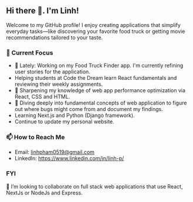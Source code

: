 ## Hi there 👋. I'm Linh!

Welcome to my GitHub profile! I enjoy creating applications that simplify everyday tasks—like discovering your favorite food truck or getting movie recommendations tailored to your taste.

### 🌱 Current Focus
- 🌱 Lately: Working on my Food Truck Finder app. I'm currently refining user stories for the application.
- Helping students at Code the Dream learn React fundamentals and reviewing their weekly assignments.
- 📖 Sharpening my knowledge of web app performance optimization via React, CSS and HTML.
- 💬 Diving deeply into fundamental concepts of web application to figure out where bugs might come from and document my findings.
- Learning Next.js and Python (Django framework).
- Continue to update my personal website. 

### 📫 How to Reach Me
- Email: linhpham0519@gmail.com
- LinkedIn: https://www.linkedin.com/in/linh-p/

### FYI
👯 I’m looking to collaborate on full stack web applications that use React, NextJs or NodeJs and Express. 

